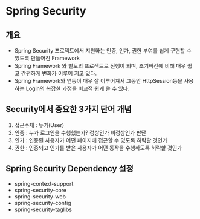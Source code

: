 # Spring Security

## 개요
* Spring Security 프로젝트에서 지원하는 인증, 인가, 권한 부여를 쉽게 구현할 수 있도록 만들어진 Framework
* Spring Framework 와 별도의 프로젝트로 진행이 되며, 초기버전에 비해 매우 쉽고 간편하게 변화가 이루어 지고 있다.
* Spring Framework와 연동이 매우 잘 이루어져서 그동안 HttpSession등을 사용하는 Login의 복잡한 과정을 비교적 쉽게 쓸 수 있다.

## Security에서 중요한 3가지 단어 개념
1. 접근주체 : 누가(User)
2. 인증	: 누가 로그인을 수행했는가? 정상인가 비정상인가 판단
3. 인가 : 인증된 사용자가 어떤 페이지에 접근할 수 있도록 허락할 것인가
4. 권한 : 인증되고 인가를 받은 사용자가 어떤 동작을 수행하도록 허락할 것인가

## Spring Security Dependency 설정
* spring-context-support
* spring-security-core
* spring-security-web
* spring-security-config
* spring-security-taglibs
